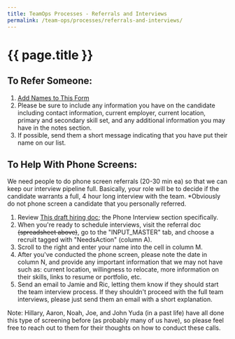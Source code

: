 ```yaml
---
title: TeamOps Processes - Referrals and Interviews
permalink: /team-ops/processes/referrals-and-interviews/
---
```

# {{ page.title }}

## To Refer Someone:

1. [Add Names to This Form](https://docs.google.com/a/gsa.gov/forms/d/11CQPh9lvLSb-S-6O0JfCsje4Me805X_NQpeZPivcFis/viewform?c=0&w=1)
2. Please be sure to include any information you have on the candidate including contact information, current employer, current location, primary and secondary skill set, and any additional information you may have in the notes section. 
3. If possible, send them a short message indicating that you have put their name on our list. 

## To Help With Phone Screens:
We need people to do phone screen referrals (20-30 min ea) so that we can keep our interview pipeline full. Basically, your role will be to decide if the candidate warrants a full, 4 hour long interview with the team. *Obviously do not phone screen a candidate that you personally referred.

1. Review [This draft hiring doc](https://docs.google.com/a/gsa.gov/document/d/1nRFm7kphV18d-eOa74FjUwJ6C3oie8Dl0DpKV7bM5tA/edit); the Phone Interview section specifically. 
2. When you're ready to schedule interviews, visit the referral doc ~~(spreadsheet above)~~, go to the "INPUT_MASTER" tab, and choose a recruit tagged with "NeedsAction" (column A).
3. Scroll to the right and enter your name into the cell in column M.
4. After you've conducted the phone screen, please note the date in column N, and provide any important information that we may not have such as: current location, willingness to relocate, more information on their skills, links to resume or portfolio, etc.
5. Send an email to Jamie and Ric, letting them know if they should start the team interview process. If they shouldn't proceed with the full team interviews, please just send them an email with a short explanation. 

Note: 
Hillary, Aaron, Noah, Joe, and John Yuda (in a past life) have all done this type of screening before (as probably many of us have), so please feel free to reach out to them for their thoughts on how to conduct these calls. 
